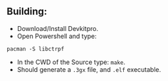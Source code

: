 ## Building:
- Download/Install Devkitpro.
- Open Powershell and type:
```
pacman -S libctrpf
```
- In the CWD of the Source type: `make`.
- Should generate a `.3gx` file, and `.elf` executable.
